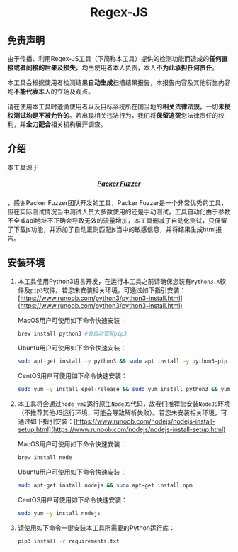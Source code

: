  <h1 align="center" >Regex-JS</h1>

## 免责声明

由于传播、利用Regex-JS工具（下简称本工具）提供的检测功能而造成的**任何直接或者间接的后果及损失**，均由使用者本人负责，本人**不为此承担任何责任**。

本工具会根据使用者检测结果**自动生成**扫描结果报告，本报告内容及其他衍生内容均**不能代表**本人的立场及观点。

请在使用本工具时遵循使用者以及目标系统所在国当地的**相关法律法规**，一切**未授权测试均是不被允许的**。若出现相关违法行为，我们将**保留追究**您法律责任的权利，并**全力配合**相关机构展开调查。

## 介绍
本工具源于<h5 align="center" ><a href="https://github.com/rtcatc/Packer-Fuzzer">Packer Fuzzer</a></h5>，感谢Packer Fuzzer团队开发的工具，Packer Fuzzer是一个非常优秀的工具，但在实际测试情况当中测试人员大多数使用的还是手动测试，工具自动化由于参数不全或api地址不正确会导致无效的流量增加，本工具删减了自动化测试，只保留了下载js功能，并添加了自动正则匹配js当中的敏感信息，并将结果生成html报告。

## 安装环境
1. 本工具使用Python3语言开发，在运行本工具之前请确保您装有`Python3.X`软件及`pip3`软件。若您未安装相关环境，可通过如下指引安装：[https://www.runoob.com/python3/python3-install.html](https://www.runoob.com/python3/python3-install.html)

   MacOS用户可使用如下命令快速安装：

   ```bash
   brew install python3 #会自动安装pip3
   ```

   Ubuntu用户可使用如下命令快速安装：

   ```bash
   sudo apt-get install -y python3 && sudo apt install -y python3-pip
   ```

   CentOS用户可使用如下命令快速安装：

   ```bash
   sudo yum -y install epel-release && sudo yum install python3 && yum install -y python3-setuptools && easy_install pip
   ```

2. 本工具将会通过`node_vm2`运行原生`NodeJS`代码，故我们推荐您安装`NodeJS`环境（不推荐其他JS运行环境，可能会导致解析失败）。若您未安装相关环境，可通过如下指引安装：[https://www.runoob.com/nodejs/nodejs-install-setup.html](https://www.runoob.com/nodejs/nodejs-install-setup.html)

   MacOS用户可使用如下命令快速安装：

   ```bash
   brew install node
   ```

   Ubuntu用户可使用如下命令快速安装：

   ```bash
   sudo apt-get install nodejs && sudo apt-get install npm
   ```

   CentOS用户可使用如下命令快速安装：

   ```bash
   sudo yum -y install nodejs
   ```

3. 请使用如下命令一键安装本工具所需要的Python运行库：

   ```bash
   pip3 install -r requirements.txt
   ```
